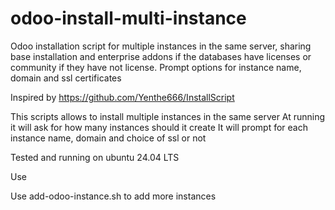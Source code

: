 # odoo-install-multi-instance
Odoo installation script for multiple instances in the same server, sharing base installation and enterprise addons if the databases have licenses or community if they have not license. Prompt options for instance name, domain and ssl certificates

Inspired by https://github.com/Yenthe666/InstallScript 

This scripts allows to install multiple instances in the same server
At running it will ask for how many instances should it create
It will prompt for each instance name, domain and choice of ssl or not

Tested and running on ubuntu 24.04 LTS

Use 

Use add-odoo-instance.sh to add more instances

